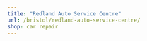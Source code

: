 ```yaml
---
title: "Redland Auto Service Centre"
url: /bristol/redland-auto-service-centre/
shop: car repair
---
```

